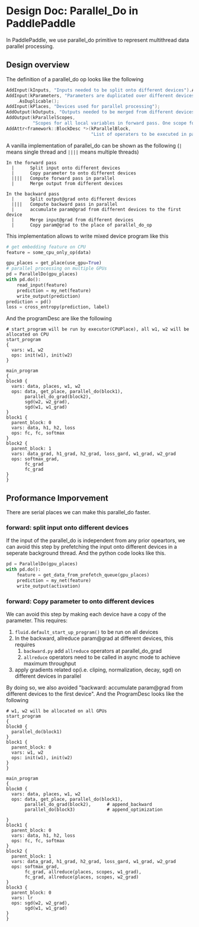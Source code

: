 # Design Doc: Parallel_Do in PaddlePaddle

In PaddlePaddle, we use parallel_do primitive to represent multithread data parallel processing.

## Design overview

The definition of a parallel_do op looks like the following

```c++
AddInput(kInputs, "Inputs needed to be split onto different devices").AsDuplicable();
AddInput(kParameters, "Parameters are duplicated over different devices")
    .AsDuplicable();
AddInput(kPlaces, "Devices used for parallel processing");
AddOutput(kOutputs, "Outputs needed to be merged from different devices").AsDuplicable();
AddOutput(kParallelScopes,
          "Scopes for all local variables in forward pass. One scope for each device");
AddAttr<framework::BlockDesc *>(kParallelBlock,
                                "List of operaters to be executed in parallel");
```

A vanilla implementation of parallel_do can be shown as the following (`|` means single thread and
`||||` means multiple threads)

```
In the forward pass
  |      Split input onto different devices
  |      Copy parameter to onto different devices
  ||||   Compute forward pass in parallel
  |      Merge output from different devices

In the backward pass
  |      Split output@grad onto different devices
  ||||   Compute backward pass in parallel
  |      accumulate param@grad from different devices to the first device
  |      Merge input@grad from different devices
  |      Copy param@grad to the place of parallel_do_op
```

This implementation allows to write mixed device program like this

```python
# get embedding feature on CPU
feature = some_cpu_only_op(data)

gpu_places = get_place(use_gpu=True)
# parallel processing on multiple GPUs
pd = ParallelDo(gpu_places)
with pd.do():
    read_input(feature)
    prediction = my_net(feature)
    write_output(prediction)
prediction = pd()
loss = cross_entropy(prediction, label)
```

And the programDesc are like the following

```
# start_program will be run by executor(CPUPlace), all w1, w2 will be allocated on CPU
start_program
{
  vars: w1, w2
  ops: init(w1), init(w2)
}

main_program
{
block0 {
  vars: data, places, w1, w2
  ops: data, get_place, parallel_do(block1),
       parallel_do_grad(block2),
       sgd(w2, w2_grad),
       sgd(w1, w1_grad)
}
block1 {
  parent_block: 0
  vars: data, h1, h2, loss
  ops: fc, fc, softmax
}
block2 {
  parent_block: 1
  vars: data_grad, h1_grad, h2_grad, loss_gard, w1_grad, w2_grad
  ops: softmax_grad,
       fc_grad
       fc_grad
}
}
```

## Proformance Imporvement

There are serial places we can make this parallel_do faster.

### forward: split input onto different devices

If the input of the parallel_do is independent from any prior opeartors, we can avoid this step by 
prefetching the input onto different devices in a seperate background thread. And the python code
looks like this.
```python
pd = ParallelDo(gpu_places)
with pd.do():
    feature = get_data_from_prefetch_queue(gpu_places)
    prediction = my_net(feature)
    write_output(activation)
```

### forward: Copy parameter to onto different devices

We can avoid this step by making each device have a copy of the parameter. This requires:

1. `fluid.default_start_up_program()` to be run on all devices
1. In the backward, allreduce param@grad at different devices, this requires
    1. `backward.py` add `allreduce` operators at parallel_do_grad
    1. `allreduce` operators need to be called in async mode to achieve maximum throughput
1. apply gradients related op(i.e. cliping, normalization, decay, sgd) on different devices in parallel

By doing so, we also avoided "backward: accumulate param@grad from different devices to the first device".
And the ProgramDesc looks like the following

```
# w1, w2 will be allocated on all GPUs
start_program
{
block0 {
  parallel_do(block1)
}
block1 {
  parent_block: 0
  vars: w1, w2
  ops: init(w1), init(w2)
}
}

main_program
{
block0 {
  vars: data, places, w1, w2
  ops: data, get_place, parallel_do(block1),
       parallel_do_grad(block2),      # append_backward
       parallel_do(block3)            # append_optimization
       
}
block1 {
  parent_block: 0
  vars: data, h1, h2, loss
  ops: fc, fc, softmax
}
block2 {
  parent_block: 1
  vars: data_grad, h1_grad, h2_grad, loss_gard, w1_grad, w2_grad
  ops: softmax_grad,
       fc_grad, allreduce(places, scopes, w1_grad),
       fc_grad, allreduce(places, scopes, w2_grad)
}
block3 {
  parent_block: 0
  vars: lr
  ops: sgd(w2, w2_grad),
       sgd(w1, w1_grad)
}
}
```
